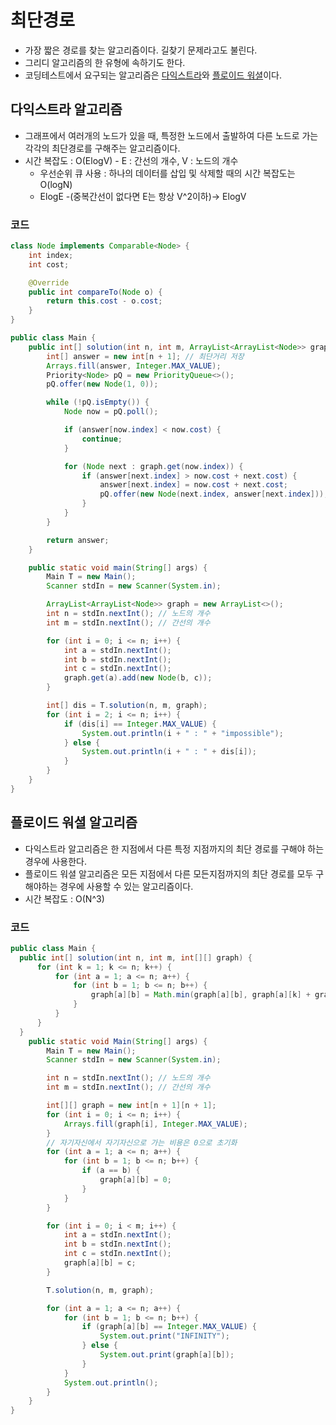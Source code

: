 # 최단경로

- 가장 짧은 경로를 찾는 알고리즘이다. 길찾기 문제라고도 불린다.
- 그리디 알고리즘의 한 유형에 속하기도 한다.
- 코딩테스트에서 요구되는 알고리즘은 [다익스트라](#다익스트라-알고리즘)와 [플로이드 워셜](플로이드-워셜-알고리즘)이다.

## 다익스트라 알고리즘

- 그래프에서 여러개의 노드가 있을 때, 특정한 노드에서 출발하여 다른 노드로 가는 각각의 최단경로를 구해주는 알고리즘이다.
- 시간 복잡도 : O(ElogV) - E : 간선의 개수, V : 노드의 개수
    - 우선순위 큐 사용 : 하나의 데이터를 삽입 및 삭제할 때의 시간 복잡도는 O(logN)
    - ElogE -(중복간선이 없다면 E는 항상 V^2이하)-> ElogV

### 코드

```java
class Node implements Comparable<Node> {
    int index;
    int cost;

    @Override
    public int compareTo(Node o) {
        return this.cost - o.cost;
    }
}

public class Main {
    public int[] solution(int n, int m, ArrayList<ArrayList<Node>> graph) {
        int[] answer = new int[n + 1]; // 최단거리 저장
        Arrays.fill(answer, Integer.MAX_VALUE);
        Priority<Node> pQ = new PriorityQueue<>();
        pQ.offer(new Node(1, 0));

        while (!pQ.isEmpty()) {
            Node now = pQ.poll();

            if (answer[now.index] < now.cost) {
                continue;
            }

            for (Node next : graph.get(now.index)) {
                if (answer[next.index] > now.cost + next.cost) {
                    answer[next.index] = now.cost + next.cost;
                    pQ.offer(new Node(next.index, answer[next.index]));
                }
            }
        }

        return answer;
    }

    public static void main(String[] args) {
        Main T = new Main();
        Scanner stdIn = new Scanner(System.in);

        ArrayList<ArrayList<Node>> graph = new ArrayList<>();
        int n = stdIn.nextInt(); // 노드의 개수
        int m = stdIn.nextInt(); // 간선의 개수

        for (int i = 0; i <= n; i++) {
            int a = stdIn.nextInt();
            int b = stdIn.nextInt();
            int c = stdIn.nextInt();
            graph.get(a).add(new Node(b, c));
        }

        int[] dis = T.solution(n, m, graph);
        for (int i = 2; i <= n; i++) {
            if (dis[i] == Integer.MAX_VALUE) {
                System.out.println(i + " : " + "impossible");
            } else {
                System.out.println(i + " : " + dis[i]);
            }
        }
    }
}
```

## 플로이드 워셜 알고리즘
- 다익스트라 알고리즘은 한 지점에서 다른 특정 지점까지의 최단 경로를 구해야 하는 경우에 사용한다.
- 플로이드 워셜 알고리즘은 모든 지점에서 다른 모든지점까지의 최단 경로를 모두 구해야하는 경우에 사용할 수 있는 알고리즘이다.
- 시간 복잡도 : O(N^3)
### 코드

```java
public class Main {
  public int[] solution(int n, int m, int[][] graph) {
      for (int k = 1; k <= n; k++) {
          for (int a = 1; a <= n; a++) {
              for (int b = 1; b <= n; b++) {
                  graph[a][b] = Math.min(graph[a][b], graph[a][k] + graph[k][b]);
              }
          }
      }
  }
    public static void Main(String[] args) {
        Main T = new Main();
        Scanner stdIn = new Scanner(System.in);

        int n = stdIn.nextInt(); // 노드의 개수
        int m = stdIn.nextInt(); // 간선의 개수

        int[][] graph = new int[n + 1][n + 1];
        for (int i = 0; i <= n; i++) {
            Arrays.fill(graph[i], Integer.MAX_VALUE);
        }
        // 자기자신에서 자기자신으로 가는 비용은 0으로 초기화
        for (int a = 1; a <= n; a++) {
            for (int b = 1; b <= n; b++) {
                if (a == b) {
                    graph[a][b] = 0;
                }
            }
        }

        for (int i = 0; i < m; i++) {
            int a = stdIn.nextInt();
            int b = stdIn.nextInt();
            int c = stdIn.nextInt();
            graph[a][b] = c;
        }

        T.solution(n, m, graph);

        for (int a = 1; a <= n; a++) {
            for (int b = 1; b <= n; b++) {
                if (graph[a][b] == Integer.MAX_VALUE) {
                    System.out.print("INFINITY");
                } else {
                    System.out.print(graph[a][b]);
                }
            }
            System.out.println();
        }
    }
}
```
